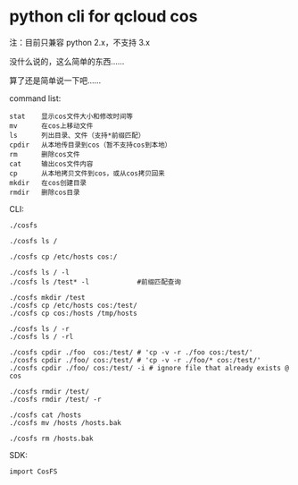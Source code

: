 # python cli for qcloud cos

注：目前只兼容 python 2.x，不支持 3.x

没什么说的，这么简单的东西……

算了还是简单说一下吧……

command list:

    stat    显示cos文件大小和修改时间等
    mv      在cos上移动文件
    ls      列出目录、文件（支持*前缀匹配）
    cpdir   从本地传目录到cos（暂不支持cos到本地）
    rm      删除cos文件
    cat     输出cos文件内容
    cp      从本地拷贝文件到cos，或从cos拷贝回来
    mkdir   在cos创建目录
    rmdir   删除cos目录

CLI:

    ./cosfs

    ./cosfs ls /

    ./cosfs cp /etc/hosts cos:/

    ./cosfs ls / -l
    ./cosfs ls /test* -l            #前缀匹配查询

    ./cosfs mkdir /test
    ./cosfs cp /etc/hosts cos:/test/
    ./cosfs cp cos:/hosts /tmp/hosts

    ./cosfs ls / -r
    ./cosfs ls / -rl

    ./cosfs cpdir ./foo  cos:/test/ # 'cp -v -r ./foo cos:/test/'
    ./cosfs cpdir ./foo/ cos:/test/ # 'cp -v -r ./foo/* cos:/test/'
    ./cosfs cpdir ./foo/ cos:/test/ -i # ignore file that already exists @ cos

    ./cosfs rmdir /test/
    ./cosfs rmdir /test/ -r

    ./cosfs cat /hosts
    ./cosfs mv /hosts /hosts.bak

    ./cosfs rm /hosts.bak

SDK:

    import CosFS

